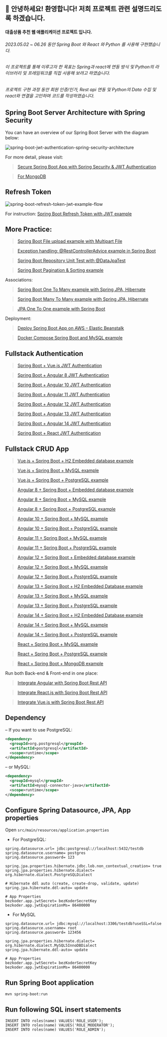 ## 👋 안녕하세요! 환영합니다! 저희 프로젝트 관련 설명드리도록 하겠습니다.

#### 대출상품 추천 웹 애플리케이션 프로젝트 입니다.

###### 2023.05.02 ~ 06.26 동안 Spring Boot 와 React 와 Python 를 사용해 구현했습니다.
###### 이 프로젝트를 통해 이루고자 한 목표는 Spring과 react에 연동 방식 및 Python의 라이브러리 및 프레임워크를 직접 사용해 보려고 하였습니다.
###### 프로젝트 구현 과정 동안 회원 인증/인가, Rest api 연동 및 Python의 Data 수집 및 react와 연결을 고민하며 코드를 작성하였습니다.

## Spring Boot Server Architecture with Spring Security
You can have an overview of our Spring Boot Server with the diagram below:

![spring-boot-jwt-authentication-spring-security-architecture](spring-boot-jwt-authentication-spring-security-architecture.png)

For more detail, please visit:
> [Secure Spring Boot App with Spring Security & JWT Authentication](https://bezkoder.com/spring-boot-jwt-authentication/)

> [For MongoDB](https://bezkoder.com/spring-boot-jwt-auth-mongodb/)

## Refresh Token

![spring-boot-refresh-token-jwt-example-flow](spring-boot-refresh-token-jwt-example-flow.png)

For instruction: [Spring Boot Refresh Token with JWT example](https://bezkoder.com/spring-boot-refresh-token-jwt/)

## More Practice:
> [Spring Boot File upload example with Multipart File](https://bezkoder.com/spring-boot-file-upload/)

> [Exception handling: @RestControllerAdvice example in Spring Boot](https://bezkoder.com/spring-boot-restcontrolleradvice/)

> [Spring Boot Repository Unit Test with @DataJpaTest](https://bezkoder.com/spring-boot-unit-test-jpa-repo-datajpatest/)

> [Spring Boot Pagination & Sorting example](https://www.bezkoder.com/spring-boot-pagination-sorting-example/)

Associations:
> [Spring Boot One To Many example with Spring JPA, Hibernate](https://www.bezkoder.com/jpa-one-to-many/)

> [Spring Boot Many To Many example with Spring JPA, Hibernate](https://www.bezkoder.com/jpa-many-to-many/)

> [JPA One To One example with Spring Boot](https://www.bezkoder.com/jpa-one-to-one/)

Deployment:
> [Deploy Spring Boot App on AWS – Elastic Beanstalk](https://www.bezkoder.com/deploy-spring-boot-aws-eb/)

> [Docker Compose Spring Boot and MySQL example](https://www.bezkoder.com/docker-compose-spring-boot-mysql/)

## Fullstack Authentication

> [Spring Boot + Vue.js JWT Authentication](https://bezkoder.com/spring-boot-vue-js-authentication-jwt-spring-security/)

> [Spring Boot + Angular 8 JWT Authentication](https://bezkoder.com/angular-spring-boot-jwt-auth/)

> [Spring Boot + Angular 10 JWT Authentication](https://bezkoder.com/angular-10-spring-boot-jwt-auth/)

> [Spring Boot + Angular 11 JWT Authentication](https://bezkoder.com/angular-11-spring-boot-jwt-auth/)

> [Spring Boot + Angular 12 JWT Authentication](https://www.bezkoder.com/angular-12-spring-boot-jwt-auth/)

> [Spring Boot + Angular 13 JWT Authentication](https://www.bezkoder.com/angular-13-spring-boot-jwt-auth/)

> [Spring Boot + Angular 14 JWT Authentication](https://www.bezkoder.com/angular-14-spring-boot-jwt-auth/)

> [Spring Boot + React JWT Authentication](https://bezkoder.com/spring-boot-react-jwt-auth/)

## Fullstack CRUD App

> [Vue.js + Spring Boot + H2 Embedded database example](https://www.bezkoder.com/spring-boot-vue-js-crud-example/)

> [Vue.js + Spring Boot + MySQL example](https://www.bezkoder.com/spring-boot-vue-js-mysql/)

> [Vue.js + Spring Boot + PostgreSQL example](https://www.bezkoder.com/spring-boot-vue-js-postgresql/)

> [Angular 8 + Spring Boot + Embedded database example](https://www.bezkoder.com/angular-spring-boot-crud/)

> [Angular 8 + Spring Boot + MySQL example](https://bezkoder.com/angular-spring-boot-crud/)

> [Angular 8 + Spring Boot + PostgreSQL example](https://bezkoder.com/angular-spring-boot-postgresql/)

> [Angular 10 + Spring Boot + MySQL example](https://bezkoder.com/angular-10-spring-boot-crud/)

> [Angular 10 + Spring Boot + PostgreSQL example](https://bezkoder.com/angular-10-spring-boot-postgresql/)

> [Angular 11 + Spring Boot + MySQL example](https://bezkoder.com/angular-11-spring-boot-crud/)

> [Angular 11 + Spring Boot + PostgreSQL example](https://bezkoder.com/angular-11-spring-boot-postgresql/)

> [Angular 12 + Spring Boot + Embedded database example](https://www.bezkoder.com/angular-12-spring-boot-crud/)

> [Angular 12 + Spring Boot + MySQL example](https://www.bezkoder.com/angular-12-spring-boot-mysql/)

> [Angular 12 + Spring Boot + PostgreSQL example](https://www.bezkoder.com/angular-12-spring-boot-postgresql/)

> [Angular 13 + Spring Boot + H2 Embedded Database example](https://www.bezkoder.com/spring-boot-angular-13-crud/)

> [Angular 13 + Spring Boot + MySQL example](https://www.bezkoder.com/spring-boot-angular-13-mysql/)

> [Angular 13 + Spring Boot + PostgreSQL example](https://www.bezkoder.com/spring-boot-angular-13-postgresql/)

> [Angular 14 + Spring Boot + H2 Embedded Database example](https://www.bezkoder.com/spring-boot-angular-14-crud/)

> [Angular 14 + Spring Boot + MySQL example](https://www.bezkoder.com/spring-boot-angular-14-mysql/)

> [Angular 14 + Spring Boot + PostgreSQL example](https://www.bezkoder.com/spring-boot-angular-14-postgresql/)

> [React + Spring Boot + MySQL example](https://bezkoder.com/react-spring-boot-crud/)

> [React + Spring Boot + PostgreSQL example](https://bezkoder.com/spring-boot-react-postgresql/)

> [React + Spring Boot + MongoDB example](https://bezkoder.com/react-spring-boot-mongodb/)

Run both Back-end & Front-end in one place:
> [Integrate Angular with Spring Boot Rest API](https://bezkoder.com/integrate-angular-spring-boot/)

> [Integrate React.js with Spring Boot Rest API](https://bezkoder.com/integrate-reactjs-spring-boot/)

> [Integrate Vue.js with Spring Boot Rest API](https://bezkoder.com/integrate-vue-spring-boot/)

## Dependency
– If you want to use PostgreSQL:
```xml
<dependency>
  <groupId>org.postgresql</groupId>
  <artifactId>postgresql</artifactId>
  <scope>runtime</scope>
</dependency>
```
– or MySQL:
```xml
<dependency>
  <groupId>mysql</groupId>
  <artifactId>mysql-connector-java</artifactId>
  <scope>runtime</scope>
</dependency>
```
## Configure Spring Datasource, JPA, App properties
Open `src/main/resources/application.properties`
- For PostgreSQL:
```
spring.datasource.url= jdbc:postgresql://localhost:5432/testdb
spring.datasource.username= postgres
spring.datasource.password= 123

spring.jpa.properties.hibernate.jdbc.lob.non_contextual_creation= true
spring.jpa.properties.hibernate.dialect= org.hibernate.dialect.PostgreSQLDialect

# Hibernate ddl auto (create, create-drop, validate, update)
spring.jpa.hibernate.ddl-auto= update

# App Properties
bezkoder.app.jwtSecret= bezKoderSecretKey
bezkoder.app.jwtExpirationMs= 86400000
```
- For MySQL
```
spring.datasource.url= jdbc:mysql://localhost:3306/testdb?useSSL=false
spring.datasource.username= root
spring.datasource.password= 123456

spring.jpa.properties.hibernate.dialect= org.hibernate.dialect.MySQL5InnoDBDialect
spring.jpa.hibernate.ddl-auto= update

# App Properties
bezkoder.app.jwtSecret= bezKoderSecretKey
bezkoder.app.jwtExpirationMs= 86400000
```
## Run Spring Boot application
```
mvn spring-boot:run
```

## Run following SQL insert statements
```
INSERT INTO roles(name) VALUES('ROLE_USER');
INSERT INTO roles(name) VALUES('ROLE_MODERATOR');
INSERT INTO roles(name) VALUES('ROLE_ADMIN');
```
